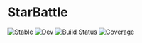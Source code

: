 # StarBattle

[![Stable](https://img.shields.io/badge/docs-stable-blue.svg)](https://ngngardner.github.io/StarBattle.jl/stable)
[![Dev](https://img.shields.io/badge/docs-dev-blue.svg)](https://ngngardner.github.io/StarBattle.jl/dev)
[![Build Status](https://travis-ci.com/ngngardner/StarBattle.jl.svg?branch=master)](https://travis-ci.com/ngngardner/StarBattle.jl)
[![Coverage](https://codecov.io/gh/ngngardner/StarBattle.jl/branch/master/graph/badge.svg)](https://codecov.io/gh/ngngardner/StarBattle.jl)
